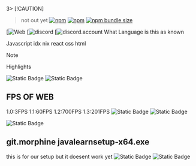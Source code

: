 3> [!CAUTION]
> not out yet
[![npm](https://img.shields.io/npm/v/win7-ui)](http://npm.im/win7-ui)
[![npm](https://img.shields.io/npm/dt/win7-ui)](http://npm.im/win7-ui)
[![npm bundle size](https://img.shields.io/bundlephobia/minzip/win7-ui)](https://bundlephobia.com/result?p=win7-ui)


[![Web](https://9000-idx-javalearn-1742664271096.cluster-wfwbjypkvnfkaqiqzlu3ikwjhe.cloudworkstations.dev/?monospaceUid=436057&embedded=0)
[![discord](https://discord.gg/7xRjzB2x)
[![discord.account](https://discord.gg)
What Language is this as known 

Javascript 
idx
nix
react
css
html
> [!NOTE]  
> Highlights


 
![Static Badge](https://img.shields.io/badge/License-cyan)
![Static Badge](https://img.shields.io/badge/Javalearn-main-blue)
## FPS OF WEB
1.0:3FPS
1.1:60FPS
1.2:700FPS
1.3:201FPS
![Static Badge](https://img.shields.io/badge/Hi%20Everyone-cyan)
![Static Badge](https://img.shields.io/badge/Javalearn-main-blue)

![Static Badge](https://img.shields.io/badge/fun%20time-cyan)
## git.morphine javalearnsetup-x64.exe
this is for our setup but it doesent work yet
![Static Badge](https://img.shields.io/badge/label-red)
![Static Badge](https://img.shields.io/badge/this%20is%20javalearn-cyan)


